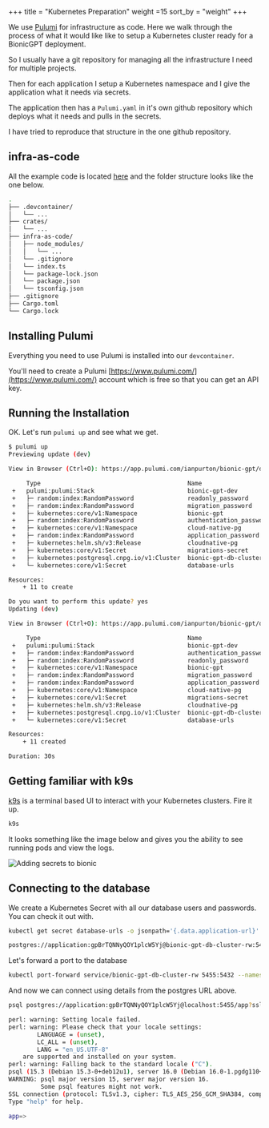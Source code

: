 +++
title = "Kubernetes Preparation"
weight =15
sort_by = "weight"
+++

We use [Pulumi](https://www.pulumi.com/) for infrastructure as code. Here we walk through the process of what it would like like to setup a Kubernetes cluster ready for a BionicGPT deployment.

So I usually have a git repository for managing all the infrastructure I need for multiple projects. 

Then for each application I setup a Kubernetes namespace and I give the application what it needs via secrets. 

The application then has a `Pulumi.yaml` in it's own github repository which deploys what it needs and pulls in the secrets.

I have tried to reproduce that structure in the one github repository.

## infra-as-code

All the example code is located [here](https://github.com/bionic-gpt/bionic-gpt/tree/main/infra-as-code) and the folder structure looks like the one below.



```sh
.
├── .devcontainer/
│   └── ...
├── crates/
│   └── ...
├── infra-as-code/
│   ├── node_modules/
│   │   └── ...
│   └── .gitignore
│   └── index.ts
│   └── package-lock.json
│   └── package.json
│   └── tsconfig.json
├── .gitignore
├── Cargo.toml
└── Cargo.lock
```

## Installing Pulumi

Everything you need to use Pulumi is installed into our `devcontainer`.

You'll need to create a Pulumi [https://www.pulumi.com/](https://www.pulumi.com/) account which is free so that you can get an API key.

## Running the Installation

OK. Let's run `pulumi up` and see what we get.

```sh
$ pulumi up
Previewing update (dev)

View in Browser (Ctrl+O): https://app.pulumi.com/ianpurton/bionic-gpt/dev/previews/ff5575cc-0623-4687-a4e2-eeaeefa84048

     Type                                         Name                     Plan       
 +   pulumi:pulumi:Stack                          bionic-gpt-dev           create     
 +   ├─ random:index:RandomPassword               readonly_password        create     
 +   ├─ random:index:RandomPassword               migration_password       create     
 +   ├─ kubernetes:core/v1:Namespace              bionic-gpt               create     
 +   ├─ random:index:RandomPassword               authentication_password  create     
 +   ├─ kubernetes:core/v1:Namespace              cloud-native-pg          create     
 +   ├─ random:index:RandomPassword               application_password     create     
 +   ├─ kubernetes:helm.sh/v3:Release             cloudnative-pg           create     
 +   ├─ kubernetes:core/v1:Secret                 migrations-secret        create     
 +   ├─ kubernetes:postgresql.cnpg.io/v1:Cluster  bionic-gpt-db-cluster    create     
 +   └─ kubernetes:core/v1:Secret                 database-urls            create     

Resources:
    + 11 to create

Do you want to perform this update? yes
Updating (dev)

View in Browser (Ctrl+O): https://app.pulumi.com/ianpurton/bionic-gpt/dev/updates/1

     Type                                         Name                     Status              
 +   pulumi:pulumi:Stack                          bionic-gpt-dev           created (1s)        
 +   ├─ random:index:RandomPassword               authentication_password  created (0.76s)     
 +   ├─ random:index:RandomPassword               readonly_password        created (1s)        
 +   ├─ kubernetes:core/v1:Namespace              bionic-gpt               created (1s)        
 +   ├─ random:index:RandomPassword               migration_password       created (2s)        
 +   ├─ random:index:RandomPassword               application_password     created (2s)        
 +   ├─ kubernetes:core/v1:Namespace              cloud-native-pg          created (3s)        
 +   ├─ kubernetes:core/v1:Secret                 migrations-secret        created (1s)        
 +   ├─ kubernetes:helm.sh/v3:Release             cloudnative-pg           created (15s)       
 +   ├─ kubernetes:postgresql.cnpg.io/v1:Cluster  bionic-gpt-db-cluster    created (0.79s)     
 +   └─ kubernetes:core/v1:Secret                 database-urls            created (0.74s)     

Resources:
    + 11 created

Duration: 30s
```

## Getting familiar with k9s

[k9s](https://k9scli.io/) is a terminal based UI to interact with your Kubernetes clusters. Fire it up.

```sh
k9s
```

It looks something like the image below and gives you the ability to see running pods and view the logs.

![Adding secrets to bionic](../k9s.jpeg)

## Connecting to the database

We create a Kubernetes Secret with all our database users and passwords. You can check it out with.

```sh
kubectl get secret database-urls -o jsonpath='{.data.application-url}' --namespace bionic-gpt | base64 --decode

postgres://application:gpBrTQNNyQOY1plcW5Yj@bionic-gpt-db-cluster-rw:5432/app?sslmode=require
```

Let's forward a port to the database

```sh
kubectl port-forward service/bionic-gpt-db-cluster-rw 5455:5432 --namespace=bionic-gpt
```

And now we can connect using details from the postgres URL above.

```sh
psql postgres://application:gpBrTQNNyQOY1plcW5Yj@localhost:5455/app?sslmode=require
```

```sh
perl: warning: Setting locale failed.
perl: warning: Please check that your locale settings:
        LANGUAGE = (unset),
        LC_ALL = (unset),
        LANG = "en_US.UTF-8"
    are supported and installed on your system.
perl: warning: Falling back to the standard locale ("C").
psql (15.3 (Debian 15.3-0+deb12u1), server 16.0 (Debian 16.0-1.pgdg110+1))
WARNING: psql major version 15, server major version 16.
         Some psql features might not work.
SSL connection (protocol: TLSv1.3, cipher: TLS_AES_256_GCM_SHA384, compression: off)
Type "help" for help.

app=> 
```